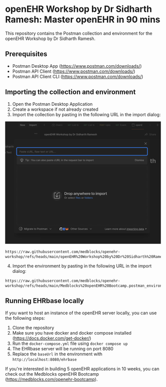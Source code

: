 # openEHR Workshop by Dr Sidharth Ramesh: Master openEHR in 90 mins

This repository contains the Postman collection and environment for the openEHR Workshop by Dr Sidharth Ramesh.

## Prerequisites

- Postman Desktop App (https://www.postman.com/downloads/)
- Postman API Client (https://www.postman.com/downloads/)
- Postman API Client CLI (https://www.postman.com/downloads/)

## Importing the collection and environment
1. Open the Postman Desktop Application
2. Create a workspace if not already created
3. Import the collection by pasting in the following URL in the import dialog:

![Import Collection](./images/import-collection.png)

```
https://raw.githubusercontent.com/medblocks/openehr-workshop/refs/heads/main/openEHR%20Workshop%20by%20Dr%20Sidharth%20Ramesh.postman_collection.json
```
4. Import the environment by pasting in the following URL in the import dialog:
```
https://raw.githubusercontent.com/medblocks/openehr-workshop/refs/heads/main/Medblocks%20openEHR%20Bootcamp.postman_environment.json
```

## Running EHRbase locally
If you want to host an instance of the openEHR server locally, you can use the following steps:

1. Clone the repository
2. Make sure you have docker and docker compose installed (https://docs.docker.com/get-docker/)
3. Run the `docker-compose.yml` file using `docker compose up`
4. The EHRbase server will be running on port 8080
5. Replace the `baseUrl` in the environment with `http://localhost:8080/ehrbase`

If you're interested in building 5 openEHR applications in 10 weeks, you can check out the Medblocks openEHR Bootcamp (https://medblocks.com/openehr-bootcamp).